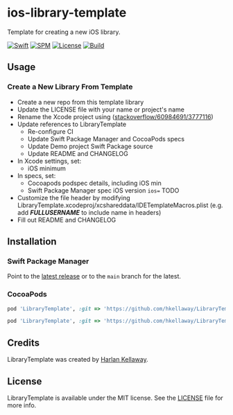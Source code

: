 # ios-library-template

Template for creating a new iOS library.

[![Swift](https://img.shields.io/badge/Swift-5.3-orange.svg)](https://swift.org/about/)
[![SPM](https://img.shields.io/badge/SPM-compatible-brightgreen.svg)](https://swift.org/package-manager/)
[![License](https://img.shields.io/badge/License-MIT-lightgray.svg)](https://raw.githubusercontent.com/hkellaway/ios-library-template/main/LICENSE)
[![Build](https://github.com/hkellaway/ios-library-template/actions/workflows/build.yml/badge.svg)](https://github.com/hkellaway/ios-library-template/actions/workflows/build.yml)

## Usage

### Create a New Library From Template

* Create a new repo from this template library
* Update the LICENSE file with your name or project's name
* Rename the Xcode project using ([stackoverflow/60984691/3777116](https://stackoverflow.com/a/60984691/3777116))
* Update references to LibraryTemplate
	* Re-configure CI
	* Update Swift Package Manager and CocoaPods specs
	* Update Demo project Swift Package source
	* Update README and CHANGELOG
* In Xcode settings, set:
	* iOS minimum
* In specs, set:
	* Cocoapods podspec details, including iOS min
	* Swift Package Manager spec iOS version `ios=` TODO
* Customize the file header by modifying LibraryTemplate.xcodeproj/xcshareddata/IDETemplateMacros.plist (e.g. add ___FULLUSERNAME___ to include name in headers)
* Fill out README and CHANGELOG

## Installation

### Swift Package Manager

Point to the [latest release](https://github.com/hkellaway/LibraryTemplate/releases) or to the `main` branch for the latest.

### CocoaPods

```ruby
pod 'LibraryTemplate', :git => 'https://github.com/hkellaway/LibraryTemplate.git', :tag => 'x.x.x'
```

```ruby
pod 'LibraryTemplate', :git => 'https://github.com/hkellaway/LibraryTemplate.git', :branch => 'main'
```

## Credits

LibraryTemplate was created by [Harlan Kellaway](http://github.com/hkellaway).

## License

LibraryTemplate is available under the MIT license. See the [LICENSE](https://raw.githubusercontent.com/hkellaway/LibraryTemplate/main/LICENSE) file for more info.
